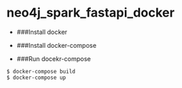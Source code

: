 # neo4j_spark_fastapi_docker

* ###Install docker
  
* ###Install docker-compose

* ###Run docekr-compose

```shell
$ docker-compose build
$ docker-compose up
```
